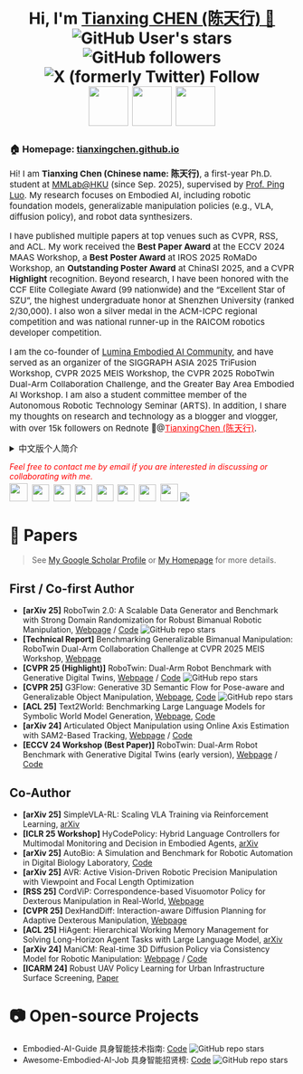 
<h1 align="center">
  Hi, I'm <a href="https://tianxingchen.github.io/" target="_blank">Tianxing CHEN (陈天行) 👋</a> <br>
<!-- 	<a href="https://hits.seeyoufarm.com"><img src="https://hits.seeyoufarm.com/api/count/incr/badge.svg?url=https%3A%2F%2Ftianxingchen.github.io&count_bg=%233FDBD2&title_bg=%233D62C7&icon=googlepodcasts.svg&icon_color=%23E9F742&title=Page+Viewers&edge_flat=false"/></a> -->
	<img alt="GitHub User's stars" src="https://img.shields.io/github/stars/TianxingChen">
	<img alt="GitHub followers" src="https://img.shields.io/github/followers/TianxingChen">
	<img alt="X (formerly Twitter) Follow" src="https://img.shields.io/twitter/follow/MarioChan2002">
<br>
<a href="https://tianxingchen.github.io/" target="_blank" style="margin-top: 10px"><img src="https://tianxingchen.github.io/files/sign.jpg" height="70px" style="margin-bottom:-1px"></a>
<a href="https://tianxingchen.github.io/" target="_blank"><img src="https://tianxingchen.github.io/files/institute/hku-mmlab3.png" height="70px" style="margin-bottom:-1px"></a>
	<a href="https://tianxingchen.github.io/" target="_blank"><img src="https://github.com/TianxingChen/tianxingchen/blob/main/files/institute/lumina-logo.png" height="70px" style="margin-bottom:-1px"></a>
</h1>




<h3>🏠 <b>Homepage</b>: <a href="https://tianxingchen.github.io" target="_blank">tianxingchen.github.io</a></h3>

<div style="font-size: 15px">
<p>Hi! I am <b>Tianxing Chen (Chinese name: 陈天行)</b>, a first-year Ph.D.
	student at <a href="https://mmlab.hk/" target="_blank">MMLab@HKU</a>
	(since Sep. 2025), supervised by <a href="http://luoping.me">Prof. Ping
		Luo</a>. My research focuses on Embodied AI, including robotic foundation
	models, generalizable manipulation policies (e.g., VLA, diffusion policy),
	and robot data synthesizers.</p>

<p>I have published multiple papers at top venues such as CVPR, RSS, and
	ACL. My work received the <b>Best Paper Award</b> at the ECCV 2024 MAAS
	Workshop, a <b>Best Poster Award</b> at IROS 2025 RoMaDo Workshop,  an <b>Outstanding Poster Award</b> at ChinaSI 2025, and a CVPR
	<b>Highlight</b> recognition. Beyond research, I have been honored with
	the CCF Elite Collegiate Award (99 nationwide) and the “Excellent Star of
	SZU”, the highest undergraduate honor at Shenzhen University (ranked
	2/30,000). I also won a silver medal in the ACM-ICPC regional competition
	and was national runner-up in the RAICOM robotics developer
	competition.</p>

<p>I am the co-founder of <a href="https://lumina-embodied.ai/">Lumina
		Embodied AI Community</a>, and have served as an organizer of the SIGGRAPH ASIA 2025 TriFusion Workshop, CVPR
	2025 MEIS Workshop, the CVPR 2025 RoboTwin Dual-Arm Collaboration
	Challenge, and the Greater Bay Area Embodied AI Workshop. I am also a
	student committee member of the Autonomous Robotic Technology Seminar
	(ARTS). In addition, I share my thoughts on research and technology as a
	blogger and vlogger, with over 15k followers on Rednote 🎒@<a
		style="color: red"
		href="https://www.xiaohongshu.com/user/profile/618fe930000000001000afe7">TianxingChen
		(陈天行)</a>.</p>
<details>
	<summary>中文版个人简介</summary>
	<p>Hi！我是<b>陈天行 (English name: Tianxing Chen)</b>，现在是香港大学<a
			href="https://mmlab.hk/"
			target="_blank">MMLab@HKU</a>的一年级博士生（始于2025年9月），师从<a
			href="http://luoping.me">罗平教授</a>。我的研究方向是具身智能，包括机器人通用操作策略、数据合成器、视觉基座模型等。</p>
	<p>我在CVPR、RSS、ACL等学术顶会发表多篇论文，在ECCV 2024 MAAS
		Workshop上获得最佳论文奖，在IROS 2025 RoMaDo Workshop上获得最佳海报奖，在ChinaSI 2025中获得Outstanding Poster，获得CVPR
		Highlight等。我曾经获得CCF优秀大学生（全国年度99人）、荔园卓越之星（深圳大学本科生最高荣誉）等荣誉。竞赛上在ACM-ICPC国际大学生程序设计竞赛中获得银牌，在RAICOM机器人开发者大赛中获得赛道全国亚军。</p>
	<p>我是<a
			href="https://lumina-embodied.ai/">Lumina具身智能社区</a>的联合创始人，也曾作为组织者举办SIGGRAPH ASIA 2025 TriFusion Workshop、CVPR
		2025 MEIS Workshop、CVPR 2025
		RoboTwin双臂协作竞赛、大湾区具身智能研讨会等。担任ARTS自主机器人技术研讨会的学生委员会成员。同时，我还在小红书拥有超15k粉丝🎒@<a
			style="color: red"
			href="https://www.xiaohongshu.com/user/profile/618fe930000000001000afe7">TianxingChen
			(陈天行)</a>。</p>
</details>
</div>


<p><i style="color: red; display: inline;">Feel free to contact me by email if you are interested in discussing or collaborating with me.</i></p>

<p  style="margin-top: -10px;">
  <a href="mailto:chentianxing2002@gmail.com" target="_blank"><img src="./files/icon/email.png" height="32px" style="margin-bottom:-4px"></a>&nbsp;
  <a href="https://scholar.google.com/citations?hl=en&user=pvS8MH8AAAAJ&view_op=list_works&gmla=AOAOcb35IyZHtGmmYcpnDrJFmcsHLBXzjnq0ChbL0CXg4-PjM5UXRspLHuzXI4jgPc077WejF7RSsLUULIZ5ugIxcns6FURGdnTSpPi9JhAeKfhLVXsAIauozmPDdYzcku8VruOeRoapXM7nhkTlaNQ&iaan=Tianxing+Chen" target="_blank"><img src="./files/icon/google_scholar.png" height="30px" style="margin-bottom:-3px"></a>&nbsp;
  <a href="https://github.com/tianxingchen" target="_blank"><img src="./files/icon/github_s.jpg" height="30px" style="margin-bottom:-3px"></a>&nbsp;
  <a href="https://twitter.com/MarioChan2002" target="_blank"><img src="./files/icon/X_icon.png" height="30px" style="margin-bottom:-3px"></a>&nbsp;
  <a href="./files/my_wechat.jpg" target="_blank"><img src="./files/icon/wechat.png" height="30px" style="margin-bottom:-3px"></a>&nbsp;
  <a href="https://space.bilibili.com/520068753?spm_id_from=333.1007.0.0" target="_blank"><img src="./files/icon/bilibili.png" height="30px" style="margin-bottom:-3px"></a>&nbsp;
  <a href="https://www.zhihu.com/people/mario-chen-65" target="_blank"><img src="./files/icon/zhihu.png" height="30px" style="margin-bottom:-3px"></a>&nbsp; 
  <a href="https://www.xiaohongshu.com/user/profile/618fe930000000001000afe7" target="_blank"><img src="./files/icon/xiaohongshu.png" height="31px" style="margin-bottom:-4px"></a>
  <a href="https://visitorbadge.io/status?path=https%3A%2F%2Ftianxingchen.github.io%2F"><img src="https://api.visitorbadge.io/api/combined?path=https%3A%2F%2Ftianxingchen.github.io%2F&labelColor=%232ccce4&countColor=%230158f9" /></a>
</p>

# 📑 Papers
> See [My Google Scholar Profile](https://scholar.google.com/citations?user=pvS8MH8AAAAJ&hl=en) or [My Homepage](https://tianxingchen.github.io) for more details.

## First / Co-first Author
* **[arXiv 25]** RoboTwin 2.0: A Scalable Data Generator and Benchmark with Strong Domain Randomization for Robust Bimanual Robotic Manipulation, [Webpage](https://robotwin-platform.github.io) / [Code](https://github.com/RoboTwin-Platform/RoboTwin) <img alt="GitHub repo stars" src="https://img.shields.io/github/stars/RoboTwin-Platform/RoboTwin">
* **[Technical Report]** Benchmarking Generalizable Bimanual Manipulation: RoboTwin Dual-Arm Collaboration Challenge at CVPR 2025 MEIS Workshop, [Webpage](https://robotwin-benchmark.github.io/cvpr-2025-challenge/)
* **[CVPR 25 (Highlight)]** RoboTwin: Dual-Arm Robot Benchmark with Generative Digital Twins, [Webpage](https://robotwin-benchmark.github.io) / [Code](https://github.com/TianxingChen/RoboTwin) <img alt="GitHub repo stars" src="https://img.shields.io/github/stars/RoboTwin-Platform/RoboTwin">
* **[CVPR 25]** G3Flow: Generative 3D Semantic Flow for Pose-aware and Generalizable Object Manipulation, [Webpage](https://tianxingchen.github.io/G3Flow/), [Code](https://github.com/TianxingChen/G3Flow) <img alt="GitHub repo stars" src="https://img.shields.io/github/stars/TianxingChen/G3Flow">
* **[ACL 25]** Text2World: Benchmarking Large Language Models for Symbolic World Model Generation, [Webpage](https://text-to-world.github.io/), [Code](https://github.com/Aaron617/text2world)
* **[arXiv 24]** Articulated Object Manipulation using Online Axis Estimation with SAM2-Based Tracking, [Webpage](https://hytidel.github.io/video-tracking-for-axis-estimation/) / [Code](https://github.com/TianxingChen/VideoTracking-For-AxisEst)
* **[ECCV 24 Workshop (Best Paper)]** RoboTwin: Dual-Arm Robot Benchmark with Generative Digital Twins (early version), [Webpage](https://robotwin-benchmark.github.io/early-version) / [Code](https://github.com/TianxingChen/RoboTwin)

## Co-Author
* **[arXiv 25]** SimpleVLA-RL: Scaling VLA Training via Reinforcement Learning, [arXiv](https://arxiv.org/abs/2509.09674)
* **[ICLR 25 Workshop]** HyCodePolicy: Hybrid Language Controllers for Multimodal Monitoring and Decision in Embodied Agents, [arXiv](https://arxiv.org/abs/2508.02629)
* **[arXiv 25]** AutoBio: A Simulation and Benchmark for Robotic Automation in Digital Biology Laboratory, [Code](https://github.com/autobio-bench/AutoBio)
* **[arXiv 25]** AVR: Active Vision-Driven Robotic Precision Manipulation with Viewpoint and Focal Length Optimization
* **[RSS 25]** CordViP: Correspondence-based Visuomotor Policy for Dexterous Manipulation in Real-World, [Webpage](https://aureleopku.github.io/CordViP)
* **[CVPR 25]** DexHandDiff: Interaction-aware Diffusion Planning for Adaptive Dexterous Manipulation, [Webpage](https://dexdiffuser.github.io/)
* **[ACL 25]** HiAgent: Hierarchical Working Memory Management for Solving Long-Horizon Agent Tasks with Large Language Model, [arXiv](https://arxiv.org/abs/2408.09559)
* **[arXiv 24]** ManiCM: Real-time 3D Diffusion Policy via Consistency Model for Robotic Manipulation: [Webpage](https://manicm-fast.github.io/) / [Code](https://github.com/ManiCM-fast/ManiCM)
* **[ICARM 24]** Robust UAV Policy Learning for Urban Infrastructure Surface Screening, [Paper](https://ieeexplore.ieee.org/abstract/document/10715841/)


# 📷 Open-source Projects

* Embodied-AI-Guide 具身智能技术指南: [Code](https://github.com/TianxingChen/Embodied-AI-Guide) <img alt="GitHub repo stars" src="https://img.shields.io/github/stars/TianxingChen/Embodied-AI-Guide">
* Awesome-Embodied-AI-Job 具身智能招贤榜: [Code](https://github.com/StarCycle/Awesome-Embodied-AI-Job) <img alt="GitHub repo stars" src="https://img.shields.io/github/stars/StarCycle/Awesome-Embodied-AI-Job">
